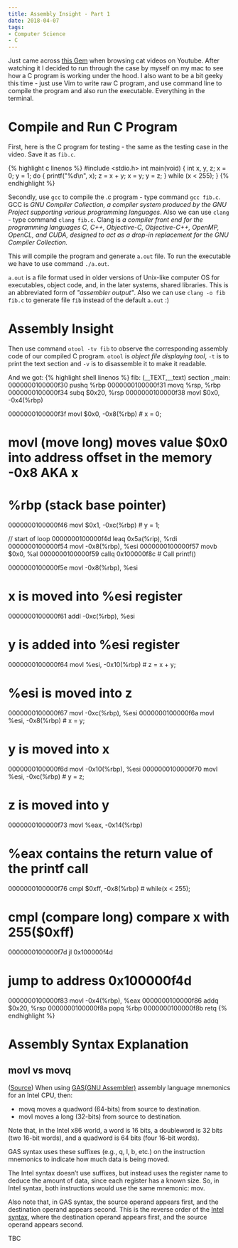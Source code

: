 ```yaml
---
title: Assembly Insight - Part 1
date: 2018-04-07
tags:
- Computer Science
- C
---
```

Just came across [this Gem](https://www.youtube.com/watch?v=yOyaJXpAYZQ&t=0s&list=WL&index=48) when browsing cat videos on Youtube. After watching it I decided to run through the case by myself on my mac to see how a C program is working under the hood. I also want to be a bit geeky this time - just use Vim to write raw C program, and use command line to compile the program and also run the executable. Everything in the terminal.

# Compile and Run C Program

First, here is the C program for testing - the same as the testing case in the video. Save it as `fib.c`.

{% highlight c linenos %}
#include <stdio.h>
int main(void)
{
    int x, y, z;
    x = 0;
    y = 1;
    do
    {
        printf("%d\n", x);
        z = x + y;
        x = y;
        y = z;
    } while (x < 255);
}
{% endhighlight %}

Secondly, use `gcc` to compile the .c program - type command `gcc fib.c`. GCC is *GNU Compiler Collection, a compiler system produced by the GNU Project supporting various programming languages*. Also we can use `clang` - type command `clang fib.c`. Clang is *a compiler front end for the programming languages C, C++, Objective-C, Objective-C++, OpenMP, OpenCL, and CUDA, designed to act as a drop-in replacement for the GNU Compiler Collection.*

This will compile the program and generate `a.out` file. To run the executable we have to use command `./a.out`.

`a.out` is a file format used in older versions of Unix-like computer OS for executables, object code, and, in the later systems, shared libraries. This is an abbreviated form of *"assembler output"*. Also we can use `clang -o fib fib.c` to generate file `fib` instead of the default `a.out` :)

# Assembly Insight

Then use command `otool -tv fib` to observe the corresponding assembly code of our compiled C program. `otool` is *object file displaying tool*, `-t` is to print the text section and `-v` is to disassemble it to make it readable.

And we got:
{% highlight shell linenos %}
fib:
(__TEXT,__text) section
_main:
0000000100000f30        pushq   %rbp
0000000100000f31        movq    %rsp, %rbp
0000000100000f34        subq    $0x20, %rsp
0000000100000f38        movl    $0x0, -0x4(%rbp)

0000000100000f3f        movl    $0x0, -0x8(%rbp) # x = 0;
# movl (move long) moves value $0x0 into address offset in the memory -0x8 AKA x
# %rbp (stack base pointer)
0000000100000f46        movl    $0x1, -0xc(%rbp) # y = 1;

// start of loop
0000000100000f4d        leaq    0x5a(%rip), %rdi
0000000100000f54        movl    -0x8(%rbp), %esi
0000000100000f57        movb    $0x0, %al
0000000100000f59        callq   0x100000f8c # Call printf()

0000000100000f5e        movl    -0x8(%rbp), %esi
# x is moved into %esi register
0000000100000f61        addl    -0xc(%rbp), %esi
# y is added into %esi register
0000000100000f64        movl    %esi, -0x10(%rbp) # z = x + y;
# %esi is moved into z
0000000100000f67        movl    -0xc(%rbp), %esi
0000000100000f6a        movl    %esi, -0x8(%rbp) # x = y;
# y is moved into x
0000000100000f6d        movl    -0x10(%rbp), %esi
0000000100000f70        movl    %esi, -0xc(%rbp) # y = z;
# z is moved into y
0000000100000f73        movl    %eax, -0x14(%rbp)
# %eax contains the return value of the printf call
0000000100000f76        cmpl    $0xff, -0x8(%rbp) # while(x < 255);
# cmpl (compare long) compare x with 255($0xff)
0000000100000f7d        jl      0x100000f4d
# jump to address 0x100000f4d
0000000100000f83        movl    -0x4(%rbp), %eax
0000000100000f86        addq    $0x20, %rsp
0000000100000f8a        popq    %rbp
0000000100000f8b        retq
{% endhighlight %}

# Assembly Syntax Explanation

## movl vs movq

([Source](https://www.quora.com/What-is-the-difference-between-movq-and-movl-assembly-instruction)) When using [GAS(GNU Assembler)](https://en.wikipedia.org/wiki/GNU_Assembler) assembly language mnemonics for an Intel CPU, then:

* movq moves a quadword (64-bits) from source to destination.
* movl moves a long (32-bits) from source to destination.

Note that, in the Intel x86 world, a word is 16 bits, a doubleword is 32 bits (two 16-bit words), and a quadword is 64 bits (four 16-bit words).

GAS syntax uses these suffixes (e.g., q, l, b, etc.) on the instruction mnemonics to indicate how much data is being moved.

The Intel syntax doesn’t use suffixes, but instead uses the register name to deduce the amount of data, since each register has a known size. So, in Intel syntax, both instructions would use the same mnemonic: mov.

Also note that, in GAS syntax, the source operand appears first, and the destination operand appears second. This is the reverse order of the [Intel syntax](https://en.wikipedia.org/wiki/X86_assembly_language#Syntax), where the destination operand appears first, and the source operand appears second.

TBC
